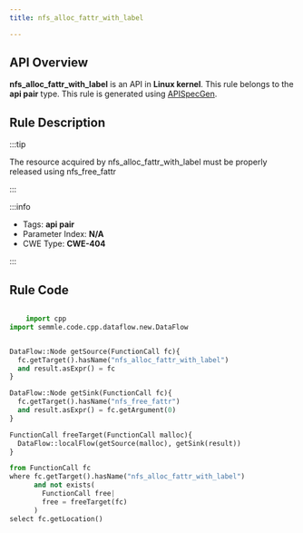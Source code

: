 ```yaml
---
title: nfs_alloc_fattr_with_label

---
```



## API Overview
**nfs_alloc_fattr_with_label** is an API in **Linux kernel**. This rule belongs to the **api pair** type. This rule is generated using [APISpecGen](../../tools/APISpecGen).
## Rule Description

:::tip

The resource acquired by nfs_alloc_fattr_with_label must be properly released using nfs_free_fattr

:::

:::info

- Tags: **api pair**
- Parameter Index: **N/A**
- CWE Type: **CWE-404**

:::

## Rule Code
```python

    import cpp
import semmle.code.cpp.dataflow.new.DataFlow


DataFlow::Node getSource(FunctionCall fc){
  fc.getTarget().hasName("nfs_alloc_fattr_with_label")
  and result.asExpr() = fc
}

DataFlow::Node getSink(FunctionCall fc){
  fc.getTarget().hasName("nfs_free_fattr")
  and result.asExpr() = fc.getArgument(0)
}

FunctionCall freeTarget(FunctionCall malloc){
  DataFlow::localFlow(getSource(malloc), getSink(result))
}

from FunctionCall fc
where fc.getTarget().hasName("nfs_alloc_fattr_with_label")
      and not exists(
        FunctionCall free| 
        free = freeTarget(fc)
      )
select fc.getLocation()

    
```